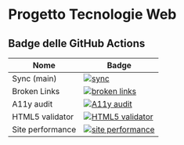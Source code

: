 # Progetto Tecnologie Web

## Badge delle GitHub Actions

| Nome         | Badge                                               |
|--------------|-----------------------------------------------------|
| Sync (main)     | [![sync](https://github.com/hash-Guglio/tecweb/actions/workflows/deploy.yml/badge.svg?branch=main)](https://github.com/hash-Guglio/tecweb/actions/workflows/deploy.yml)      |
| Broken Links         | [![broken links](https://github.com/hash-Guglio/tecweb/actions/workflows/broken-links.yml/badge.svg?branch=main)](https://github.com/hash-Guglio/tecweb/actions/workflows/broken-links.yml) |
| A11y audit           | [![A11y audit](https://github.com/hash-Guglio/tecweb/actions/workflows/a11y-audit.yml/badge.svg?branch=main)](https://github.com/hash-Guglio/tecweb/actions/workflows/a11y-audit.yml)  |
| HTML5 validator      | [![HTML5 validator](https://github.com/hash-Guglio/tecweb/actions/workflows/validate-html.yml/badge.svg?branch=main)](https://github.com/hash-Guglio/tecweb/actions/workflows/validate-html.yml)  |
| Site performance     | [![site performance](https://github.com/hash-Guglio/tecweb/actions/workflows/pagespeed-performance.yml/badge.svg?branch=main)](https://github.com/hash-Guglio/tecweb/actions/workflows/pagespeed-performance.yml) |


